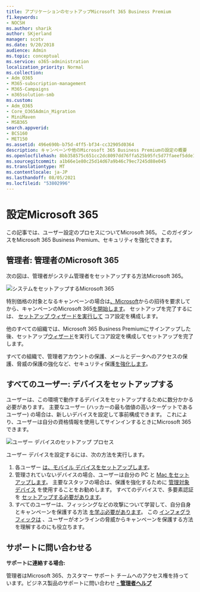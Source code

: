 ```yaml
---
title: アプリケーションのセットアップMicrosoft 365 Business Premium
f1.keywords:
- NOCSH
ms.author: sharik
author: SKjerland
manager: scotv
ms.date: 9/20/2018
audience: Admin
ms.topic: conceptual
ms.service: o365-administration
localization_priority: Normal
ms.collection:
- Adm_O365
- M365-subscription-management
- M365-Campaigns
- m365solution-smb
ms.custom:
- Adm_O365
- Core_O365Admin_Migration
- MiniMaven
- MSB365
search.appverid:
- BCS160
- MET150
ms.assetid: 496e690b-b75d-4ff5-bf34-cc32905d0364
description: キャンペーンや他のMicrosoft 365 Business Premiumの設定の概要
ms.openlocfilehash: 8bb358575c651cc2dc8097dd76ffa525b95fc5d77faeef5dde14faf2be34ca05
ms.sourcegitcommit: a1b66e1e80c25d14d67a9b46c79ec7245d88e045
ms.translationtype: MT
ms.contentlocale: ja-JP
ms.lasthandoff: 08/05/2021
ms.locfileid: "53802996"
---
```

# <a name="set-up-microsoft-365"></a>設定Microsoft 365

この記事では、ユーザー設定のプロセスについてMicrosoft 365。 このガイダンスをMicrosoft 365 Business Premium、セキュリティを強化できます。

## <a name="admins-set-up-microsoft-365"></a>管理者: 管理者のMicrosoft 365

次の図は、管理者がシステム管理者をセットアップする方法Microsoft 365。

![システムをセットアップするMicrosoft 365](../media/M365-democracy-SetUpProcess.png)

特別価格の対象となるキャンペーンの場合は[、Microsoft](https://m365forcampaigns.microsoft.com/)からの招待を要求してから、キャンペーンのMicrosoft 365[を開始します](m365-campaigns-sign-up.md)。 セットアップを完了するには、 [セットアップ ウィザードを実行して](../business/set-up.md?toc=/microsoft-365/campaigns/toc.json) コア設定を構成します。

他のすべての組織では、Microsoft 365 Business Premiumにサインアップした後、セットアップ[ウィザード](../business/sign-up.md)を実行してコア設定を[](../business/set-up.md?toc=/microsoft-365/campaigns/toc.json)構成してセットアップを完了します。

すべての組織で、管理者アカウントの保護、メール[](m365-campaigns-protect-admin-accounts.md)とデータへのアクセスの[](m365-campaigns-conditional-access.md)保護、脅威の保護の強化など、セキュリティ保護[を強化します](m365-campaigns-increase-protection.md)。

## <a name="everyone-set-up-your-devices"></a>すべてのユーザー: デバイスをセットアップする

ユーザーは、この環境で動作するデバイスをセットアップするために数分かかる必要があります。 主要なユーザー (ハッカーの最も価値の高いターゲットであるユーザー) の場合は、新しいデバイスを設定して事前構成できます。 これにより、ユーザーは自分の資格情報を使用してサインインするときにMicrosoft 365できます。

![ユーザー デバイスのセットアップ プロセス](../media/m365-democracy-user-device-setup.png)
  
ユーザー デバイスを設定するには、次の方法を実行します。

1. 各ユーザー [は、モバイル デバイスをセットアップします](../business/set-up-mobile-devices.md?toc=%2Fmicrosoft-365%2Fcampaigns%2Ftoc.json)。
2. 管理されていないデバイスの場合、ユーザーは自分の PC と [Mac をセットアップします](m365-campaigns-protect-pcs-macs.md)。
主要なスタッフの場合は、保護を強化するために [管理対象デバイス](../business/set-up-windows-devices.md?toc=/microsoft-365/campaigns/toc.json) を使用することをお勧めします。 すべてのデバイスで、多要素認証を [セットアップする必要があります](m365-campaigns-multifactor-authenication.md)。
3. すべてのユーザーは、フィッシングなどの攻撃について学習して、自分自身とキャンペーンを保護する方法 [を学ぶ必要があります](m365-campaigns-phishing-and-attacks.md)。 この [インフォグラフィックは](m365-campaigns-protect-campaign-infographic.md) 、ユーザーがオンラインの脅威からキャンペーンを保護する方法を理解するのにも役立ちます。

## <a name="contact-support"></a>サポートに問い合わせる

 **サポートに連絡する場合:**
  
管理者はMicrosoft 365、カスタマー サポート チームへのアクセス権を持っています。ビジネス製品のサポートに問い合わせ **[- 管理者ヘルプ](../business-video/get-help-support.md)**
